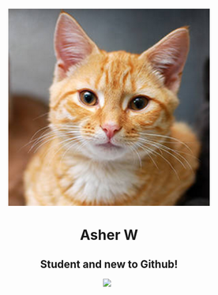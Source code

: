 <p align="center">
<img src="img/profile_pic.png" height="400">

<h1 align="center">Asher W</h1>

<h2 align="center">Student and new to Github!</h2>

<p align='center'>
  <a href="mailto:asherw88@gmail.com"><img height="50" src="img/gmail.png?raw=true"></a>&nbsp;&nbsp;

</p>
</p>


